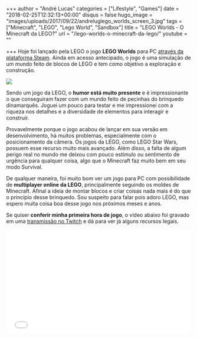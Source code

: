 +++
author = "André Lucas"
categories = ["Lifestyle", "Games"]
date = "2018-02-25T12:32:13+00:00"
disqus = false
hugo_image = "images/uploads/2017/09/22/andreluglego_worlds_screen_3.jpg"
tags = ["Minecraft", "LEGO", "Lego World", "Sandbox"]
title = "LEGO Worlds - O Minecraft da LEGO?"
url = "/lego-worlds-o-minecraft-da-lego/"
youtube = ""

+++
Hoje foi lançado pela LEGO o jogo 
**LEGO Worlds** para PC <a href="http://store.steampowered.com/app/332310/" target="_blank">através da plataforma Steam</a>. Ainda em acesso antecipado, o jogo é uma simulação de um mundo feito de blocos de LEGO e tem como objetivo a exploração e construção.

<img src="images/uploads/2017/09/22/andrelugLEGO-worlds-header2.jpg" class=" forestry--none" style="float: none;">

Sendo um jogo da LEGO, o 
**humor está muito presente** e é impressionante o que conseguiram fazer com um mundo feito de pecinhas do brinquedo dinamarquês. Joguei um pouco para testar e me impressionei com a riqueza nos detalhes e a diversidade de elementos para interagir e construir.

Provavelmente porque o jogo acabou de lançar em sua versão em desenvolvimento, há muitos problemas, especialmente com o posicionamento da câmera. Os jogos da LEGO, como LEGO Star Wars, possuem esse recurso muito mais avançado. Além disso, a falta de algum perigo real no mundo me deixou com pouco estímulo ou sentimento de urgência para qualquer coisa, algo que o Minecraft faz muito bem em seu modo Survival.

De qualquer maneira, foi muito bom ver um jogo para PC com possibilidade de 
**multiplayer online da LEGO**, principalmente seguindo os moldes de Minecraft. Afinal a ideia de montar blocos e criar coisas nada mais é do que o princípio desse brinquedo. Sou suspeito para falar pois adoro LEGO, mas espero muita coisa boa desse jogo nos próximos meses e anos.

Se quiser 
**conferir minha primeira hora de jogo**, o vídeo abaixo foi gravado em uma <a href="http://www.twitch.tv/andrelugs" target="_blank">transmissão no Twitch</a> e dá para ver já alguns recursos legais.

<iframe src="//www.youtube.com/embed/0K7gzcAsGhI" allowfullscreen="" height="281" width="500" frameborder="0"></iframe>


